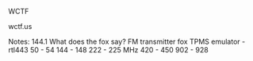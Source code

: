 WCTF

wctf.us

Notes:
144.1 What does the fox say?
FM transmitter fox
TPMS emulator - rtl443
50 - 54
144 - 148
222 - 225 MHz
420 - 450
902 - 928
